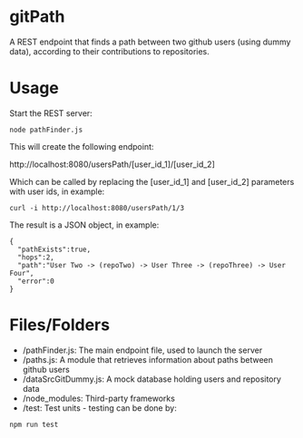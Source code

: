 # gitPath

A REST endpoint that finds a path between two github users (using dummy data), according to their contributions to repositories.

# Usage

Start the REST server:
```
node pathFinder.js
```
 
This will create the following endpoint:

http://localhost:8080/usersPath/[user_id_1]/[user_id_2]

Which can be called by replacing the [user_id_1] and [user_id_2] parameters with user ids, in example:
```
curl -i http://localhost:8080/usersPath/1/3
```
The result is a JSON object, in example: 
```
{
  "pathExists":true,
  "hops":2,
  "path":"User Two -> (repoTwo) -> User Three -> (repoThree) -> User Four",
  "error":0
}
```

# Files/Folders
- /pathFinder.js: The main endpoint file, used to launch the server
- /paths.js: A module that retrieves information about paths between github users
- /dataSrcGitDummy.js: A mock database holding users and repository data
- /node_modules: Third-party frameworks
- /test: Test units - testing can be done by:

```
npm run test
```


